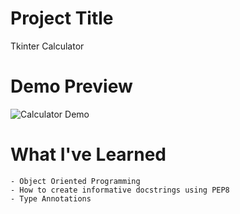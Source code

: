 # Project Title
Tkinter Calculator

# Demo Preview
![Calculator Demo](https://j.gifs.com/vlWGYn.gif)

# What I've Learned
	- Object Oriented Programming
	- How to create informative docstrings using PEP8
	- Type Annotations


